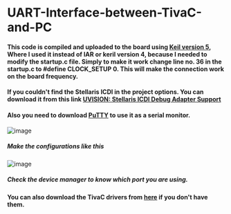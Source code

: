 # UART-Interface-between-TivaC-and-PC


#### This code is compiled and uploaded to the board using [Keil version 5](https://www.keil.com/demo/eval/arm.htm), Where I used it instead of IAR or keril version 4, because I needed to modify the startup.c file. Simply to make it work change line no. 36 in the startup.c to **#define CLOCK_SETUP 0**. This will make the connection work on the board frequency.
#### If you couldn't find the Stellaris ICDI in the project options. You can download it from this link [UVISION: Stellaris ICDI Debug Adapter Support](https://developer.arm.com/documentation/ka002280/latest)
#### Also you need to download [PuTTY](https://www.putty.org/) to use it as a serial monitor.   
![image](https://user-images.githubusercontent.com/74486351/167730569-672772a8-c6ed-44be-b7b4-5dff63a0f263.png)
##### Make the configurations like this
![image](https://user-images.githubusercontent.com/74486351/167730750-f2039663-a5aa-463b-ada8-3d9d732242ba.png)
##### Check the device manager to know which port you are using.
#### You can also download the TivaC drivers from [here](https://www.ti.com/tool/SW-TM4C#downloads) if you don't have them.
